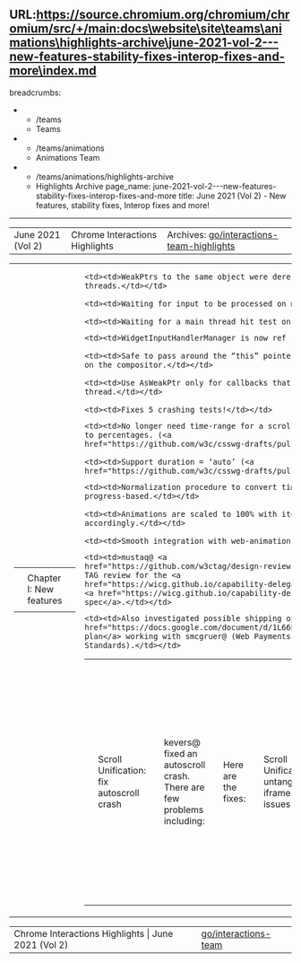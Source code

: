 URL:https://source.chromium.org/chromium/chromium/src/+/main:docs\website\site\teams\animations\highlights-archive\june-2021-vol-2---new-features-stability-fixes-interop-fixes-and-more\index.md
---
breadcrumbs:
- - /teams
  - Teams
- - /teams/animations
  - Animations Team
- - /teams/animations/highlights-archive
  - Highlights Archive
page_name: june-2021-vol-2---new-features-stability-fixes-interop-fixes-and-more
title: June 2021 (Vol 2) - New features, stability fixes, Interop fixes and more!
---

<table>
<tr>

<td>June 2021 (Vol 2)</td>

<td>Chrome Interactions Highlights</td>

<td>Archives: <a href="http://go/animations-team-highlights">go/interactions-team-highlights</a></td>

</tr>
</table>

<table>
<tr>

<td><table></td>
<td><tr></td>

<td><td>Chapter I: New features</td></td>

<td></tr></td>
<td></table></td>

<td><table></td>
<td><tr></td>

<td><td>Scroll Unification: fix autoscroll crash</td></td>

<td><td>kevers@ fixed an autoscroll crash. There are few problems including:</td></td>

    <td><td>WeakPtrs to the same object were dereferenced on different
    threads.</td></td>

    <td><td>Waiting for input to be processed on main</td></td>

    <td><td>Waiting for a main thread hit test on the compositor</td></td>

<td><td>Here are the fixes:</td></td>

    <td><td>WidgetInputHandlerManager is now ref counted.</td></td>

    <td><td>Safe to pass around the “this” pointer for callbacks that will run
    on the compositor.</td></td>

    <td><td>Use AsWeakPtr only for callbacks that will be run on the main
    thread.</td></td>

    <td><td>Fixes 5 crashing tests!</td></td>

<td><td>Scroll Unification: untangling iframe issues</td></td>

<td><td><img alt="chain.png" src="https://lh6.googleusercontent.com/GF5f11bWr7884waypGiE3bi4y-AEY-OWfnVskKZlpAfGuLvFak_GwhKYVOfaJMocFKSX6zEsg7ytdkkqej1kRACQO_oIeAcS7O-Og690MGOnW2gZ_T6LxG9h17QxAaikOAAMVLA7ZJlmSOF6E481OYnLBiSzkCoe7DF0yxBvOf0gKafc" height=190 width=279></td></td>

<td><td>skobes@ landed the <a href="https://chromium-review.googlesource.com/c/chromium/src/+/2983821">CL</a> to handle the case when a scroll hits an iframe that isn’t scrollable for some reason. In this case, we need to look for scrollable container in the parent frame.</td></td>

<td><td>Composite BG-color animation</td></td>

<td><td>xidachen@ fixed two crash cases.</td></td>

<td><td><img alt="image" src="https://lh5.googleusercontent.com/lIiIaL2x898PdeBhWHW8u22XUNxlSPfhGHbIRsbbVcLhWEq7ornl3q_7rqwz85Eqt2wOmtrue4nsh4Jr0rVb9-JqMtVBum-9M0y_W05tuPEaWwJbfwIh-Mqd5WQRvfmcQLBmCPoVlGkSsc0pw4774yejCh96gNjknKZIWCyq--RxPayt" height=76 width=283></td></td>

<td><td>The first case is shown above where the frame is detached during animation. The fix landed <a href="https://chromium-review.googlesource.com/c/chromium/src/+/2951382">here</a>.</td></td>

<td><td><img alt="image" src="https://lh3.googleusercontent.com/_yovKVwj7Cc83Md-0ngT8poGR47TZ24Xs5qvWizKG_aWszkI_gKZwblELJCEksA8_JGcHB___vtzdsHpvSUEJTtByTLafZFbrqdRTEU0Lyv8ttXBhfYiEiGLNjBIozw90YO26V6mzdYCOa_HoJxYx8CnFP4Pj5QsRUyDRgMqxZ4Y6-kN" height=157 width=141></td></td>

<td><td>The second case is shown above, and the crash is due to antialiasing that changes the draw operation bounds. This is the <a href="https://chromium-review.googlesource.com/c/chromium/src/+/2954479">fix</a>.</td></td>

<td><td>Progress based timelines/Scroll Timelines</td></td>

<td><td><img alt="image" src="https://lh6.googleusercontent.com/sXJITc1_VocnlLddIAps2gR_spLrMg3hNfh1OfeKOdMn8S0WSTEoIqcBTat3D_6PJEn94VejqwJVbDJrBi72Q401j9syWMLmmwnNGCEo-fouH0tC8VVdr9sjpHneH24A6PFe9kjugsJXltHSN8iN7DYRFtL53G4fPc5wAOFZZLwSJ-bv" height=200 width=283></td></td>

<td><td>kevers@ made a lot of progress on <a href="https://drafts.csswg.org/web-animations-2">specs</a>. </td></td>

<td><td>Highlights:</td></td>

    <td><td>No longer need time-range for a scroll timeline; Times are converted
    to percentages. (<a
    href="https://github.com/w3c/csswg-drafts/pull/6410">patch</a>)</td></td>

    <td><td>Support duration = ‘auto’ (<a
    href="https://github.com/w3c/csswg-drafts/pull/6337/">patch</a>)</td></td>

<td><td>Here’s an example of un-timed timelines:</td></td>

<td><td><img alt="image" src="https://lh3.googleusercontent.com/-pz0DHZNano7yrdoIHbn_3L08AT_InCiZDZ7A8uvHkgf1csjMi-2M1PJV6YnGb5Sjqyk1ozrW3TvmhIr0AucjD8FTfWpSm1qUX7atIsK2NUePkd48J1gp4HLBzrbMABQ6seLIRdAy6io1qeUvy6MadntwNpOw12W4dCdx9Ta-8ah0hro" height=124 width=283></td></td>

<td><td>Another example of empowering progress based animations</td></td>

<td><td><img alt="image" src="https://lh3.googleusercontent.com/sOOLJ5DSjTrxW8oYTqIHccfgzcUvqe2c8Z70ao3NeQH7rtIDIwLu6dvtH3GeHTKOPAjdWm9kIwixT6ZbQdUvHgdFKRAdDZ3_2ewjncEoeZkodfSUw8BqK5tEG2EC-8CJwY7WlpXy8vUJ9be6EJdHF89jsajz_dmehjYkiy75rRMc0DJe" height=155 width=215></td></td>

    <td><td>Normalization procedure to convert time-based animations to
    progress-based.</td></td>

    <td><td>Animations are scaled to 100% with iteration and delays adjusted
    accordingly.</td></td>

    <td><td>Smooth integration with web-animations API</td></td>

<td><td>Capability Delegation is ready for TAG review</td></td>

    <td><td>mustaq@ <a
    href="https://github.com/w3ctag/design-reviews/issues/655">kicked off</a> a
    TAG review for the <a
    href="https://wicg.github.io/capability-delegation/">explainer</a> and the
    <a href="https://wicg.github.io/capability-delegation/spec.html">draft
    spec</a>.</td></td>

<td><td><img alt="image" src="https://lh6.googleusercontent.com/DTQM0AAbpo4H-S7bcy9udCr-jtZ4QenLeuLj6qu_C-HloTqU51QYym46H5gYpYoGN8TQBCqPRt_J91bfgicQfD1706FD7n2eHxcXzhbJTxqw19M9XJy-oVpZOLnebaoqy3PCFSSjIABAAAd61QwsZN8h8Sl74mghfvGMKZbMwEOzBXyj" height=83 width=256></td></td>

    <td><td>Also investigated possible shipping options and finalized <a
    href="https://docs.google.com/document/d/1L66B1QtqHCzAKlLQXdtv-YCmlXrJhi2Je2Vo91XWMsQ/edit?usp=sharing">a
    plan</a> working with smcgruer@ (Web Payments) and jyasskin@ (Web
    Standards).</td></td>

<td></tr></td>
<td></table></td>

<td><table></td>
<td><tr></td>

<td><td>Chapter II: Stability fixes</td></td>

<td></tr></td>
<td></table></td>

<td><table></td>
<td><tr></td>

<td><td>DCHECK in ConvertTimingForCompositor</td></td>

<td><td><img alt="image" src="https://lh6.googleusercontent.com/eyBq9_FmfclUlfQjaMQmR5adk-l1XtWKism64bdBFe0qbCFnFEiCztGpEhF5olqDkZNr-ggEO28XfJ9t2MGgILKt6a-890Vvsz9mWiS5cYTNNIMAXgsStdc55cjCYdO9ZOIjhiDfjQpER8Njl16ghE6oEKQ8Cdlt8G2XzDXVEQwU1BbU" height=163 width=283></td></td>

<td><td>This function did a bunch of math to check whether the result is finite or not, then either abort or carry on. But what if the intermediate result is indeterminate?</td></td>

<td><td>To solve that, we check intermediate results if there is any risk of the following in subsequent calculations:</td></td>

    <td><td>infinity - infinity</td></td>

    <td><td>0 / 0</td></td>

    <td><td>infinity / infinity</td></td>

    <td><td>Division by zero</td></td>

<td><td>FullscreenControllerInteractiveTest flaky fix</td></td>

<td><td><img alt="image" src="https://lh6.googleusercontent.com/ATmakcwLRkU0fhQgB3lhLXeJry1hUqEuSkZ9OB_Y6HXVuTsg0Q4kDYWlzGUg6la_dmmlxhtO5CuA0M7ToABMYZXutB04sXdz5SaseLymhW45u0-nWRu5VnVeMNIq_ohJlI1pa1AoJ0z3E_2KhMp924z0ryu-4oGHAICgPTP_O6A7tWxM" height=44 width=283> </td></td>

<td><td>mustaq@ found an issue that might cause flakiness in a large suite of tests: an <a href="https://source.chromium.org/chromium/chromium/src/+/main:net/test/embedded_test_server/embedded_test_server.h;drc=172a2a554e8b556203c962152d3b19d55240725d;l=341">initialization problem</a> with EmbeddedTestServer could be causing flakiness in all FullscreenControllerInteractiveTests! A <a href="https://chromium-review.googlesource.com/c/chromium/src/+/2969924">fix</a> has been landed, and we’re hopeful that flakiness will be greatly reduced moving forward.</td></td>

<td></tr></td>
<td></table></td>

<td><table></td>
<td><tr></td>

<td><td>Chapter III: Interop fixes</td></td>

<td></tr></td>
<td></table></td>

<td><table></td>
<td><tr></td>

<td><td>Fix interpolation of integers</td></td>

<td><td><img alt="image" src="https://lh5.googleusercontent.com/dwWcE_WQ7lAnDlzDHXYS4PX74JG45uW1NkiqcVk_jHGHWcftBOl9VGSk8HgiGNQ4FqxAkKEDpaSaS2a185e2i3jqNrUVjra8HJFGsYvafm3QfjVApujEw_OgnLB-abUQIMVbSsQo_D4wz-3YINcUx5px_w77bzy8cLZ-AcJUSXNoDgNv" height=268 width=283></td></td>

<td><td>The test case above demonstrates a bug: the 8 digit CSS number was serialized to 6 significant digits, and the out-of-bounds treatment turned it into a 0..</td></td>

<td><td>Below is the fix to the problem.</td></td>

<td><td><img alt="image" src="https://lh3.googleusercontent.com/7VFctlPazHy6OcCxSRmLho80W_1aRSct288IUC88n4aA-mlgpWy7OGMJLnRqcl-9y4gZ04A8h9qCI5i9i-j1dXZhvcl9NFwDx6JXTh_VnOWn3djnBh0taY3ichwvnmSlIMHTcKDDPE1TYSDUiq2QIS4lQvdv_h2qdmlrLThih4j8UZg3" height=47 width=283></td></td>

<td><td>overscroll-behavior</td></td>

<td><td>Our ongoing effort to reduce mis-usage of overscroll-behavior (<a href="https://docs.google.com/document/d/1-pqljDgzzgRVve2oWUq237JPgtT12wcoctxbtBaHZdU/edit#heading=h.1xrzhx8chbuz">details</a> here) moved forward with a fix landing on Google Search.</td></td>

<td><td><img alt="image" src="https://lh6.googleusercontent.com/AbvzIFWaIWqOw7OrIaCNCm-UlAonjWT78-em1KgWUDV4cDzbEPzdgFSlRhemYow7gzCrffeb7nMrj7c72IkFAAQdN9ZT9-XmzEjPDHMudAU52i_PAUcU8QaS_oEayjSLxvrOM7Z5n9ae_z6-0qbC1d92JeU-kFD2ELY3lRswb8q9zGbv" height=59 width=283></td></td>

<td><td><img alt="image" src="https://lh5.googleusercontent.com/pzrNAt-Kl8VKbRTrvOvrtQLcFb7im-nW5--4Wx_BNkOCa-ZL3MIOWXyzbrPRz_PR8A6dyCoUHITbPe-6PjOYvDy4Vt7b4G-xQ4PSq95b7gPqUTbpyDkcyHpuKyBwD_6YWIG_jfjHMRoaKYoSv4PXtdi7RKXltISb0zih3FeC5vG29dCi" height=105 width=283></td></td>

<td><td>The first graph shows the usage on Google, and the second graph shows the usage of all page load, which is about 0.3%.</td></td>

<td><td>There are two ways to move this forward:</td></td>

    <td><td>Through devrel outreach (<a
    href="https://docs.google.com/document/d/1-pqljDgzzgRVve2oWUq237JPgtT12wcoctxbtBaHZdU/edit#heading=h.1xrzhx8chbuz">doc</a>)</td></td>

    <td><td>Push a spec change (<a
    href="https://github.com/w3c/csswg-drafts/issues/6406">proposal</a>)</td></td>

<td></tr></td>
<td><tr></td>

<td><td>Position: sticky 100% pass rate on chrome!</td></td>

<td><td><img alt="image" src="https://lh4.googleusercontent.com/eNLvAI5MdHjZRW1284KVgALG5aQcZUluy3twk8P9GsZyr6XsfvXlTb0s3ZBjx_C8nGiy7F2LNFVsnlXIHT8Rr4ofTVtuhDxA2OaXu0BpLokp99uOff3GpAIM05Y24HtZCNE54glfHGM6kZX2HSzobneiU-46_SMZA-dZjohBHddExuM9" height=135 width=283></td></td>

<td><td>flackr@ wrapped up one of our team’s key product excellence/interop OKRs by fixing all WPT tests for position:sticky. Thanks to all the folks on the DOM team that contributed. (<a href="https://wpt.fyi/compat2021?feature=position-sticky">link</a>)</td></td>

<td></tr></td>
<td></table></td>

<td><table></td>
<td><tr></td>

<td><td>Chapter IV: Bug Updates</td></td>

<td><td><img alt="image" src="https://lh6.googleusercontent.com/DgKWR43wOdhft-vh_ub8eFt_JbD7XgQ4r4mFRz1DRPLdLvd2RmZI4rnzkPmD1nnkYPYXPXGYB1QglE3LFnB2FFW-oZ_O4CBqgwLn16DG9YlutSRXV2-xDU6SQ2B8HjG93Jl2OSwxO3lpHqVPlVk_tf7IrmXl7Xsh4ukG0KcyQl5i9aBo" height=159 width=288> <img alt="image" src="https://lh4.googleusercontent.com/x5OkzI6ZArtT0yPVOCJoEmt_fxe7tCcE_L5pq5eZ_4uns0qpnNfmQErEXdu3iq9mCaVBgg3jxjIqH-OqRRbGQueSwqi8NJN91sRc8xVcw_YBGAntWLmXtQblkkYtrl3dzT6me0wNvIyfr_8dqiK6UudVqcXv4vPbveQ6gOx1rsMF44ZS" height=158 width=284></td></td>

<td><td>Our team made great progress on fixing P1&P2 bugs and the numbers are going down!</td></td>

<td></tr></td>
<td></table></td>

</tr>
</table>

<table>
<tr>

<td>Chrome Interactions Highlights | June 2021 (Vol 2)</td>

<td><a href="http://go/interactions-team">go/interactions-team</a></td>

</tr>
</table>
